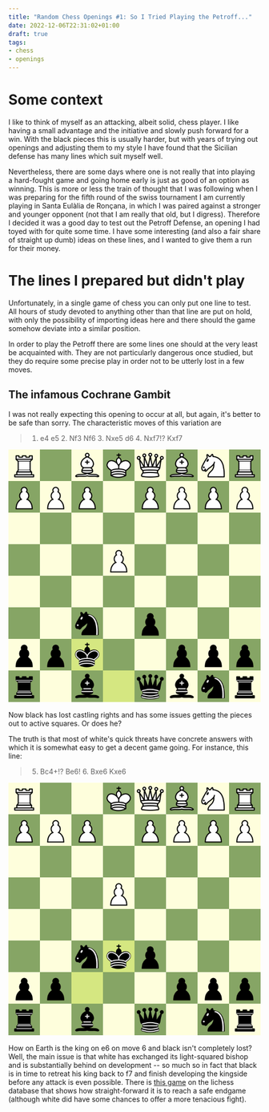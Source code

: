 ```yaml
---
title: "Random Chess Openings #1: So I Tried Playing the Petroff..."
date: 2022-12-06T22:31:02+01:00
draft: true
tags:
- chess
- openings
---
```


# Some context

I like to think of myself as an attacking, albeit solid, chess player. I like
having a small advantage and the initiative and slowly push forward for a win.
With the black pieces this is usually harder, but with years of trying out
openings and adjusting them to my style I have found that the Sicilian defense
has many lines which suit myself well.

Nevertheless, there are some days where one is not really that into playing a
hard-fought game and going home early is just as good of an option as 
winning. This is more or less the train of thought that I was following when I
was preparing for the fifth round of the swiss tournament I am currently
playing in Santa Eulàlia de Ronçana, in which I was paired against a stronger
and younger opponent (not that I am really that old, but I digress). Therefore
I decided it was a good day to test out the Petroff Defense, an opening I had
toyed with for quite some time. I have some interesting (and also a fair share
of straight up dumb) ideas on these lines, and I wanted to give them a run for 
their money.

# The lines I prepared but didn't play

Unfortunately, in a single game of chess you can only put one line to test. All
hours of study devoted to anything other than that line are put on hold, with
only the possibility of importing ideas here and there should the game somehow
deviate into a similar position.

In order to play the Petroff there are some lines one should at the very least 
be acquainted with. They are not particularly dangerous once studied, but they
do require some precise play in order not to be utterly lost in a few moves.

## The infamous Cochrane Gambit

I was not really expecting this opening to occur at all, but again, it's 
better to be safe than sorry. The characteristic moves of this variation are

> 1. e4 e5 2. Nf3 Nf6 3. Nxe5 d6 4. Nxf7!? Kxf7

![The scary position after the piece sacrifice](/img/random-openings01/cochrane01.gif)

Now black has lost castling rights and has some issues getting the pieces out to
active squares. Or does he?

The truth is that most of white's quick threats have concrete answers with which
it is somewhat easy to get a decent game going. For instance, this line:

> 5. Bc4+!? Be6! 6. Bxe6 Kxe6

![An even scarier position with the king on e6 yet no danger to be seen](/img/random-openings01/cochrane02.gif)

How on Earth is the king on e6 on move 6 and black isn't completely lost? Well,
the main issue is that white has exchanged its light-squared bishop and is 
substantially behind on development -- so much so in fact that black is in time
to retreat his king back to f7 and finish developing the kingside before any
attack is even possible. There is [this game](https://lichess.org/8AbF1WVX/black)
on the lichess database that shows how straight-forward it is to reach a safe
endgame (although white did have some chances to offer a more tenacious fight).